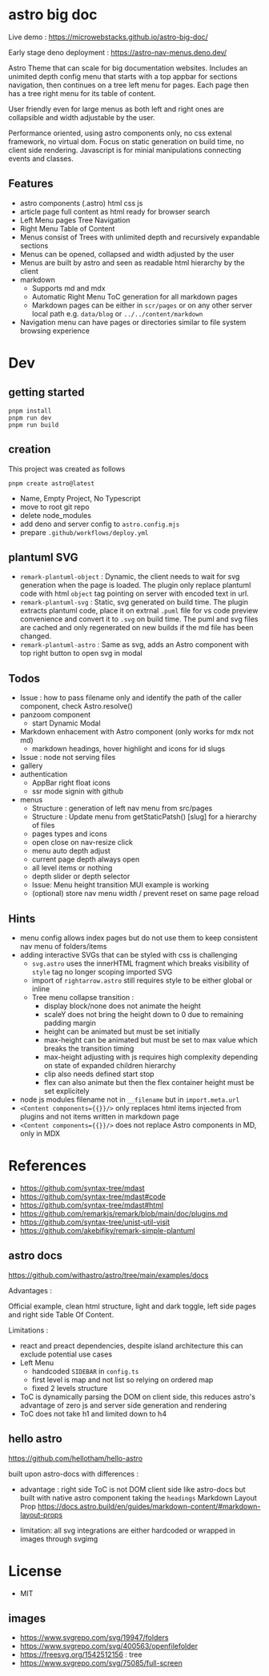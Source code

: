 # astro big doc

Live demo : https://microwebstacks.github.io/astro-big-doc/

Early stage deno deployment : https://astro-nav-menus.deno.dev/

Astro Theme that can scale for big documentation websites. Includes an unimited depth config menu that starts with a top appbar for sections navigation, then continues on a tree left  menu for pages. Each page then has a tree right menu for its table of content.

User friendly even for large menus as both left and right ones are collapsible and width adjustable by the user.

Performance oriented, using astro components only, no css extenal framework, no virtual dom. Focus on static generation on build time, no client side rendering. Javascript is for minial manipulations connecting events and classes.
## Features
- astro components (.astro) html css js
- article page full content as html ready for browser search
- Left Menu pages Tree Navigation
- Right Menu Table of Content
- Menus consist of Trees with unlimited depth and recursively expandable sections
- Menus can be opened, collapsed and width adjusted by the user
- Menus are built by astro and seen as readable html hierarchy by the client
- markdown 
  - Supports md and mdx
  - Automatic Right Menu ToC generation for all markdown pages
  - Markdown pages can be either in `scr/pages` or on any other server local path e.g. `data/blog` or `../../content/markdown`
- Navigation menu can have pages or directories similar to file system browsing experience

# Dev
## getting started
```
pnpm install
pnpm run dev
pnpm run build
```
## creation
This project was created as follows
```
pnpm create astro@latest
```
 - Name, Empty Project, No Typescript
 - move to root git repo
 - delete node_modules
 - add deno and server config to `astro.config.mjs`
 - prepare `.github/workflows/deploy.yml`

## plantuml SVG
* `remark-plantuml-object` : Dynamic, the client needs to wait for svg generation when the page is loaded. The plugin only replace plantuml code with html `object` tag pointing on server with encoded text in url.
* `remark-plantuml-svg` : Static, svg generated on build time. The plugin extracts plantuml code, place it on extrnal `.puml` file for vs code preview convenience and convert it to `.svg` on build time. The puml and svg files are cached and only regenerated on new builds if the md file has been changed.
* `remark-plantuml-astro` : Same as svg, adds an Astro component with top right button to open svg in modal

## Todos
- Issue : how to pass filename only and identify the path of the caller component, check Astro.resolve()
- panzoom component
  - start Dynamic Modal
- Markdown enhacement with Astro component (only works for mdx not md)
  - markdown headings, hover highlight and icons for id slugs
- Issue : node not serving files
- gallery
- authentication
  - AppBar right float icons
  - ssr mode signin with github
- menus
  - Structure : generation of left nav menu from src/pages
  - Structure : Update menu from getStaticPatsh() [slug] for a hierarchy of files
  - pages types and icons
  - open close on nav-resize click
  - menu auto depth adjust 
  - current page depth always open
  - all level items or nothing
  - depth slider or depth selector
  - Issue: Menu height transition MUI example is working
  - (optional) store nav menu width / prevent reset on same page reload

## Hints
- menu config allows index pages but do not use them to keep consistent nav menu of folders/items
- adding interactive SVGs that can be styled with css is challenging
  - `svg.astro` uses the innerHTML fragment which breaks visibility of `style` tag no longer scoping imported SVG
  - import of `rightarrow.astro` still requires style to be either global or inline
  - Tree menu collapse transition :
    - display block/none does not animate the height
    - scaleY does not bring the height down to 0 due to remaining padding margin
    - height can be animated but must be set initially
    - max-height can be animated but must be set to max value which breaks the transition timing
    - max-height adjusting with js requires high complexity depending on state of expanded children hierarchy
    - clip also needs defined start stop
    - flex can also animate but then the flex container height must be set explicitely
- node js modules filename not in `__filename` but in `import.meta.url`
- `<Content components={{}}/>` only replaces html items injected from plugins and not items written in markdown page
- `<Content components={{}}/>` does not replace Astro components in MD, only in MDX

# References
* https://github.com/syntax-tree/mdast
* https://github.com/syntax-tree/mdast#code
* https://github.com/syntax-tree/mdast#html
* https://github.com/remarkjs/remark/blob/main/doc/plugins.md
* https://github.com/syntax-tree/unist-util-visit
* https://github.com/akebifiky/remark-simple-plantuml

## astro docs
https://github.com/withastro/astro/tree/main/examples/docs

Advantages :

Official example, clean html structure, light and dark toggle, left side pages and right side Table Of Content.

Limitations :
 - react and preact dependencies, despite island architecture this can exclude potential use cases
 - Left Menu
   - handcoded `SIDEBAR` in `config.ts`
   - first level is map and not list so relying on ordered map
   - fixed 2 levels structure
 - ToC is dynamically parsing the DOM on client side, this reduces astro's advantage of zero js and server side generation and rendering
 - ToC does not take h1 and limited down to h4

## hello astro

https://github.com/hellotham/hello-astro

built upon astro-docs with differences :
 
 - advantage : right side ToC is not DOM client side like astro-docs but built with native astro component taking the `headings` Markdown Layout Prop https://docs.astro.build/en/guides/markdown-content/#markdown-layout-props

 - limitation: all svg integrations are either hardcoded or wrapped in images through svgimg

# License
- MIT
## images
- https://www.svgrepo.com/svg/19947/folders
- https://www.svgrepo.com/svg/400563/openfilefolder
- https://freesvg.org/1542512156 : tree
- https://www.svgrepo.com/svg/75085/full-screen
